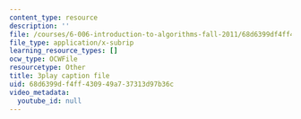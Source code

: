 ```yaml
---
content_type: resource
description: ''
file: /courses/6-006-introduction-to-algorithms-fall-2011/68d6399df4ff430949a737313d97b36c_ozsuci5pIso.srt
file_type: application/x-subrip
learning_resource_types: []
ocw_type: OCWFile
resourcetype: Other
title: 3play caption file
uid: 68d6399d-f4ff-4309-49a7-37313d97b36c
video_metadata:
  youtube_id: null
---
```

